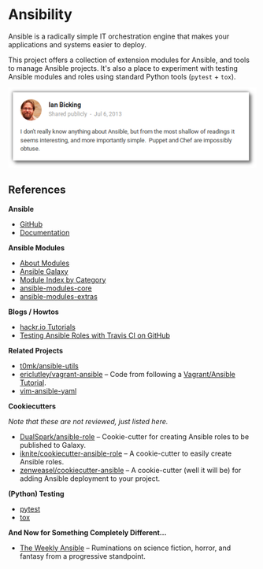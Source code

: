 # Ansibility

Ansible is a radically simple IT orchestration engine that makes your applications and systems easier to deploy.

This project offers a collection of extension modules for Ansible,
and tools to manage Ansible projects.
It's also a place to experiment with testing Ansible modules and roles
using standard Python tools (``pytest`` + ``tox``).

![Ian Bicking (Twitter, 2013)](https://raw.githubusercontent.com/Build-The-Web/ansibility/master/docs/_static/img/ian-twitter.png)




## References

**Ansible**

 * [GitHub](https://github.com/ansible/ansible)
 * [Documentation](http://docs.ansible.com/)


**Ansible Modules**

 * [About Modules](http://docs.ansible.com/modules.html)
 * [Ansible Galaxy](https://galaxy.ansible.com/)
 * [Module Index by Category](http://docs.ansible.com/modules_by_category.html)
 * [ansible-modules-core](https://github.com/ansible/ansible-modules-core)
 * [ansible-modules-extras](https://github.com/ansible/ansible-modules-extras)


**Blogs / Howtos**

 * [hackr.io Tutorials](http://hackr.io/tutorials/ansible)
 * [Testing Ansible Roles with Travis CI on GitHub](https://servercheck.in/blog/testing-ansible-roles-travis-ci-github)


**Related Projects**

 * [t0mk/ansible-utils](https://github.com/t0mk/ansible-utils)
 * [ericlutley/vagrant-ansible](https://github.com/ericlutley/vagrant-ansible) – Code from following a [Vagrant/Ansible Tutorial](http://adamcod.es/2014/09/23/vagrant-ansible-quickstart-tutorial.html).
 * [vim-ansible-yaml](http://vimawesome.com/plugin/vim-ansible-yaml)


**Cookiecutters**

_Note that these are not reviewed, just listed here._

 * [DualSpark/ansible-role](https://github.com/DualSpark/ansible-role) – Cookie-cutter for creating Ansible roles to be published to Galaxy.
 * [iknite/cookiecutter-ansible-role](https://github.com/iknite/cookiecutter-ansible-role) – A cookie-cutter to easily create Ansible roles.
 * [zenweasel/cookiecutter-ansible](https://github.com/zenweasel/cookiecutter-ansible) – A cookie-cutter (well it will be) for adding Ansible deployment to your project.


**(Python) Testing**

 * [pytest](http://pytest.org/latest/contents.html)
 * [tox](https://tox.readthedocs.org/en/latest/)


**And Now for Something Completely Different…**

 * [The Weekly Ansible](http://theweeklyansible.tumblr.com/) – Ruminations on science fiction, horror, and fantasy from a progressive standpoint.
